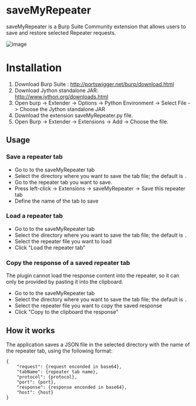 # saveMyRepeater
saveMyRepeater is a Burp Suite Community extension that allows users to save and restore selected Repeater requests.

![image](https://github.com/user-attachments/assets/0e6fe8c7-559c-4aed-bd97-f036ca932f98)


# Installation

1.	Download Burp Suite : http://portswigger.net/burp/download.html
2.	Download Jython standalone JAR: http://www.jython.org/downloads.html
3.	Open burp -> Extender -> Options -> Python Environment -> Select File -> Choose the Jython standalone JAR
5.	Download the extension saveMyRepeater.py file.
6.	Open Burp -> Extender -> Extensions -> Add -> Choose the file.


## Usage

### Save a repeater tab
- Go to to the saveMyRepeater tab
- Select the directory where you want to save the tab file; the default is ```.```
- Go to the repeater tab you want to save.
- Press left-click -> Extensions -> saveMyRepeater -> Save this repeater tab
- Define the name of the tab to save 


### Load a repeater tab
- Go to to the saveMyRepeater tab
- Select the directory where you want to save the tab file; the default is ```.```
- Select the repeater file you want to load
- Click "Load the repeater tab"

### Copy the response of a saved repeater tab
The plugin cannot load the response content into the repeater, so it can only be provided by pasting it into the clipboard.

- Go to to the saveMyRepeater tab
- Select the directory where you want to save the tab file; the default is ```.```
- Select the repeater file you want to copy the saved response
- Click "Copy to the clipboard the response"


## How it works
The application saves a JSON file in the selected directory with the name of the repeater tab, using the following format:
````
{
    "request": {request enconded in base64},
    "tabName": {repeater tab name}, 
    "protocol": {protocol}, 
    "port": {port}, 
    "response": {response enconded in base64}, 
    "host": {host}
}
````
